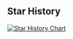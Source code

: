## Star History

<a href="https://star-history.com/#Kyriezhao11/CCDC-BEAST-DEEPLAB&Date">
 <picture>
   <source media="(prefers-color-scheme: dark)" srcset="https://api.star-history.com/svg?repos=Kyriezhao11/CCDC-BEAST-DEEPLAB&type=Date&theme=dark" />
   <source media="(prefers-color-scheme: light)" srcset="https://api.star-history.com/svg?repos=Kyriezhao11/CCDC-BEAST-DEEPLAB&type=Date" />
   <img alt="Star History Chart" src="https://api.star-history.com/svg?repos=Kyriezhao11/CCDC-BEAST-DEEPLAB&type=Date" />
 </picture>
</a>
